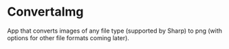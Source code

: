 # ConvertaImg
App that converts images of any file type (supported by Sharp) to png (with options for other file formats coming later).
